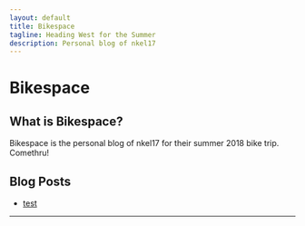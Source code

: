 ```yaml
---
layout: default
title: Bikespace
tagline: Heading West for the Summer
description: Personal blog of nkel17
---
```

# Bikespace

## What is Bikespace?

Bikespace is the personal blog of nkel17 for their summer 2018 bike trip. Comethru!

## Blog Posts

- [test](pages/test.md)

---
